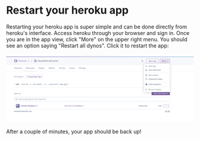 # Restart your heroku app

Restarting your heroku app is super simple and can be done directly
from heroku's interface. Access heroku through your browser and sign
in. Once you are in the app view, click "More" on the upper right menu. You should see an option saying "Restart all dynos". 
Click it to restart the app:

![reset-db-step-6-restart-app](./media/heroku-reset-db-step-6-restart-app.png)


After a couple of minutes, your app should be back up!

